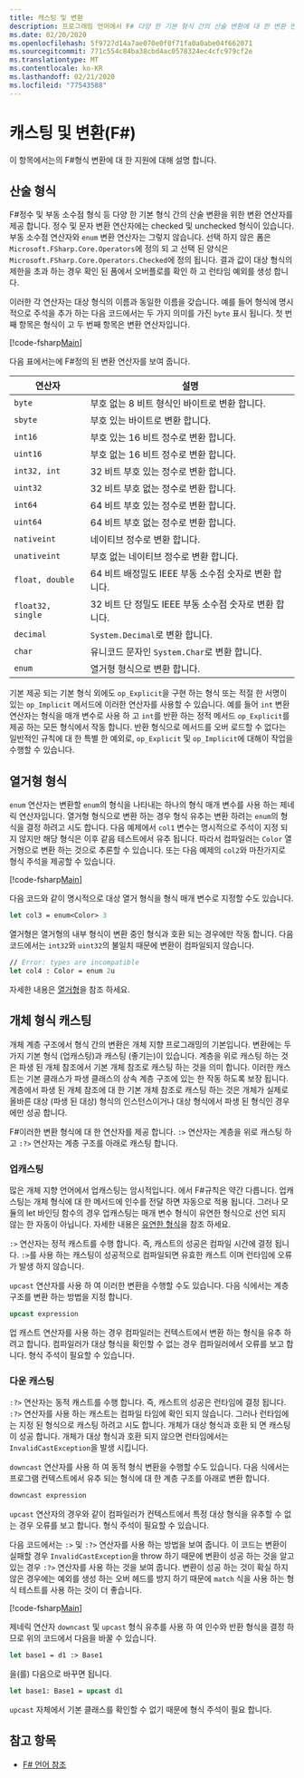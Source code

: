```yaml
---
title: 캐스팅 및 변환
description: 프로그래밍 언어에서 F# 다양 한 기본 형식 간의 산술 변환에 대 한 변환 연산자를 제공 하는 방법에 대해 알아봅니다.
ms.date: 02/20/2020
ms.openlocfilehash: 5f9727d14a7ae070e0f0f71fa0a0abe04f662071
ms.sourcegitcommit: 771c554c84ba38cbd4ac0578324ec4cfc979cf2e
ms.translationtype: MT
ms.contentlocale: ko-KR
ms.lasthandoff: 02/21/2020
ms.locfileid: "77543588"
---
```

# <a name="casting-and-conversions-f"></a>캐스팅 및 변환(F#)

이 항목에서는의 F#형식 변환에 대 한 지원에 대해 설명 합니다.

## <a name="arithmetic-types"></a>산술 형식

F#정수 및 부동 소수점 형식 등 다양 한 기본 형식 간의 산술 변환을 위한 변환 연산자를 제공 합니다. 정수 및 문자 변환 연산자에는 checked 및 unchecked 형식이 있습니다. 부동 소수점 연산자와 `enum` 변환 연산자는 그렇지 않습니다. 선택 하지 않은 폼은 `Microsoft.FSharp.Core.Operators`에 정의 되 고 선택 된 양식은 `Microsoft.FSharp.Core.Operators.Checked`에 정의 됩니다. 결과 값이 대상 형식의 제한을 초과 하는 경우 확인 된 폼에서 오버플로를 확인 하 고 런타임 예외를 생성 합니다.

이러한 각 연산자는 대상 형식의 이름과 동일한 이름을 갖습니다. 예를 들어 형식에 명시적으로 주석을 추가 하는 다음 코드에서는 두 가지 의미를 가진 `byte` 표시 됩니다. 첫 번째 항목은 형식이 고 두 번째 항목은 변환 연산자입니다.

[!code-fsharp[Main](~/samples/snippets/fsharp/lang-ref-2/snippet4401.fs)]

다음 표에서는에 F#정의 된 변환 연산자를 보여 줍니다.

|연산자|설명|
|--------|-----------|
|`byte`|부호 없는 8 비트 형식인 바이트로 변환 합니다.|
|`sbyte`|부호 있는 바이트로 변환 합니다.|
|`int16`|부호 있는 16 비트 정수로 변환 합니다.|
|`uint16`|부호 없는 16 비트 정수로 변환 합니다.|
|`int32, int`|32 비트 부호 있는 정수로 변환 합니다.|
|`uint32`|32 비트 부호 없는 정수로 변환 합니다.|
|`int64`|64 비트 부호 있는 정수로 변환 합니다.|
|`uint64`|64 비트 부호 없는 정수로 변환 합니다.|
|`nativeint`|네이티브 정수로 변환 합니다.|
|`unativeint`|부호 없는 네이티브 정수로 변환 합니다.|
|`float, double`|64 비트 배정밀도 IEEE 부동 소수점 숫자로 변환 합니다.|
|`float32, single`|32 비트 단 정밀도 IEEE 부동 소수점 숫자로 변환 합니다.|
|`decimal`|`System.Decimal`로 변환 합니다.|
|`char`|유니코드 문자인 `System.Char`로 변환 합니다.|
|`enum`|열거형 형식으로 변환 합니다.|

기본 제공 되는 기본 형식 외에도 `op_Explicit`을 구현 하는 형식 또는 적절 한 서명이 있는 `op_Implicit` 메서드에 이러한 연산자를 사용할 수 있습니다. 예를 들어 `int` 변환 연산자는 형식을 매개 변수로 사용 하 고 `int`를 반환 하는 정적 메서드 `op_Explicit`를 제공 하는 모든 형식에서 작동 합니다. 반환 형식으로 메서드를 오버 로드할 수 없다는 일반적인 규칙에 대 한 특별 한 예외로, `op_Explicit` 및 `op_Implicit`에 대해이 작업을 수행할 수 있습니다.

## <a name="enumerated-types"></a>열거형 형식

`enum` 연산자는 변환할 `enum`의 형식을 나타내는 하나의 형식 매개 변수를 사용 하는 제네릭 연산자입니다. 열거형 형식으로 변환 하는 경우 형식 유추는 변환 하려는 `enum`의 형식을 결정 하려고 시도 합니다. 다음 예제에서 `col1` 변수는 명시적으로 주석이 지정 되지 않지만 해당 형식은 이후 같음 테스트에서 유추 됩니다. 따라서 컴파일러는 `Color` 열거형으로 변환 하는 것으로 추론할 수 있습니다. 또는 다음 예제의 `col2`와 마찬가지로 형식 주석을 제공할 수 있습니다.

[!code-fsharp[Main](~/samples/snippets/fsharp/lang-ref-2/snippet4402.fs)]

다음 코드와 같이 명시적으로 대상 열거 형식을 형식 매개 변수로 지정할 수도 있습니다.

```fsharp
let col3 = enum<Color> 3
```

열거형은 열거형의 내부 형식이 변환 중인 형식과 호환 되는 경우에만 작동 합니다. 다음 코드에서는 `int32`와 `uint32`의 불일치 때문에 변환이 컴파일되지 않습니다.

```fsharp
// Error: types are incompatible
let col4 : Color = enum 2u
```

자세한 내용은 [열거형](enumerations.md)을 참조 하세요.

## <a name="casting-object-types"></a>개체 형식 캐스팅

개체 계층 구조에서 형식 간의 변환은 개체 지향 프로그래밍의 기본입니다. 변환에는 두 가지 기본 형식 (업캐스팅)과 캐스팅 (좋기는)이 있습니다. 계층을 위로 캐스팅 하는 것은 파생 된 개체 참조에서 기본 개체 참조로 캐스팅 하는 것을 의미 합니다. 이러한 캐스트는 기본 클래스가 파생 클래스의 상속 계층 구조에 있는 한 작동 하도록 보장 됩니다. 계층에서 파생 된 개체 참조에 대 한 기본 개체 참조로 캐스팅 하는 것은 개체가 실제로 올바른 대상 (파생 된 대상) 형식의 인스턴스이거나 대상 형식에서 파생 된 형식인 경우에만 성공 합니다.

F#이러한 변환 형식에 대 한 연산자를 제공 합니다. `:>` 연산자는 계층을 위로 캐스팅 하 고 `:?>` 연산자는 계층 구조를 아래로 캐스팅 합니다.

### <a name="upcasting"></a>업캐스팅

많은 개체 지향 언어에서 업캐스팅는 암시적입니다. 에서 F#규칙은 약간 다릅니다. 업캐스팅는 개체 형식에 대 한 메서드에 인수를 전달 하면 자동으로 적용 됩니다. 그러나 모듈의 let 바인딩 함수의 경우 업캐스팅는 매개 변수 형식이 유연한 형식으로 선언 되지 않는 한 자동이 아닙니다. 자세한 내용은 [유연한 형식](flexible-Types.md)을 참조 하세요.

`:>` 연산자는 정적 캐스트를 수행 합니다. 즉, 캐스트의 성공은 컴파일 시간에 결정 됩니다. `:>`를 사용 하는 캐스팅이 성공적으로 컴파일되면 유효한 캐스트 이며 런타임에 오류가 발생 하지 않습니다.

`upcast` 연산자를 사용 하 여 이러한 변환을 수행할 수도 있습니다. 다음 식에서는 계층 구조를 변환 하는 방법을 지정 합니다.

```fsharp
upcast expression
```

업 캐스트 연산자를 사용 하는 경우 컴파일러는 컨텍스트에서 변환 하는 형식을 유추 하려고 합니다. 컴파일러가 대상 형식을 확인할 수 없는 경우 컴파일러에서 오류를 보고 합니다. 형식 주석이 필요할 수 있습니다.

### <a name="downcasting"></a>다운 캐스팅

`:?>` 연산자는 동적 캐스트를 수행 합니다. 즉, 캐스트의 성공은 런타임에 결정 됩니다. `:?>` 연산자를 사용 하는 캐스트는 컴파일 타임에 확인 되지 않습니다. 그러나 런타임에는 지정 된 형식으로 캐스팅 하려고 시도 합니다. 개체가 대상 형식과 호환 되 면 캐스팅이 성공 합니다. 개체가 대상 형식과 호환 되지 않으면 런타임에서는 `InvalidCastException`을 발생 시킵니다.

`downcast` 연산자를 사용 하 여 동적 형식 변환을 수행할 수도 있습니다. 다음 식에서는 프로그램 컨텍스트에서 유추 되는 형식에 대 한 계층 구조를 아래로 변환 합니다.

```fsharp
downcast expression
```

`upcast` 연산자의 경우와 같이 컴파일러가 컨텍스트에서 특정 대상 형식을 유추할 수 없는 경우 오류를 보고 합니다. 형식 주석이 필요할 수 있습니다.

다음 코드에서는 `:>` 및 `:?>` 연산자를 사용 하는 방법을 보여 줍니다. 이 코드는 변환이 실패할 경우 `InvalidCastException`을 throw 하기 때문에 변환이 성공 하는 것을 알고 있는 경우 `:?>` 연산자를 사용 하는 것을 보여 줍니다. 변환이 성공 하는 것이 확실 하지 않은 경우에는 예외를 생성 하는 오버 헤드를 방지 하기 때문에 `match` 식을 사용 하는 형식 테스트를 사용 하는 것이 더 좋습니다.

[!code-fsharp[Main](~/samples/snippets/fsharp/lang-ref-2/snippet4403.fs)]

제네릭 연산자 `downcast` 및 `upcast` 형식 유추를 사용 하 여 인수와 반환 형식을 결정 하므로 위의 코드에서 다음을 바꿀 수 있습니다.

```fsharp
let base1 = d1 :> Base1
```

을(를) 다음으로 바꾸면 됩니다.

```fsharp
let base1: Base1 = upcast d1
```

`upcast` 자체에서 기본 클래스를 확인할 수 없기 때문에 형식 주석이 필요 합니다.

## <a name="see-also"></a>참고 항목

- [F# 언어 참조](index.md)

